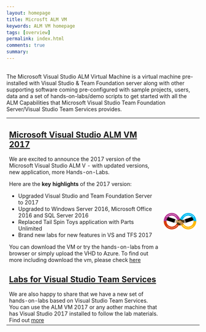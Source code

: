 ```yaml
---
layout: homepage
title: Microsft ALM VM
keywords: ALM VM homepage
tags: [overview]
permalink: index.html
comments: true
summary: 
---
```

        
 <!--<img src="http://vsalmvm.azurewebsites.net/wp-content/uploads/2015/09/ALM-VM-banner-0915.png" width="760" height="177" />-->

<br>
<span class="introText">
The Microsoft Visual Studio ALM Virtual Machine is a virtual machine pre-installed with Visual Studio & Team Foundation server along with other supporting software coming pre-configured with sample projects, users, data and a set of hands-on-labs/demo scripts to get started with all the ALM Capabilities that Microsoft Visual Studio Team Foundation Server/Visual Studio Team Services provides. 
</span>
<br>
<table class="mainTable" width="100%" cellspacing="0" cellpadding="0">
<tr>
<td class ="mainTable" width="80%">
<h2> <a href="labs/tfs">Microsoft Visual Studio ALM VM 2017</a></h2>
  <!--span class ="mainPageText" align="right"-->
  <p align="left">We are excited to announce the 2017 version of the Microsoft Visual Studio ALM V - with updated versions, new application, more Hands-on-Labs.</p> 
  
  Here are the <b>key highlights</b> of the 2017 version:
  <p>
  <ul align="left">
    <li> Upgraded Visual Studio and Team Foundation Server to 2017</li>
    <li> Upgraded to Windows Server 2016, Microsoft Office 2016 and SQL Server 2016 </li>
    <li> Replaced Tail Spin Toys application with Parts Unlimited  </li>
    <li> Brand new labs for new features in VS and TFS 2017  </li>
  </ul>

 You can download the VM or try the hands-on-labs from a browser or simply upload the VHD to Azure. To find out more including  download the vm, please check <a href="labs/tfs">here</a>
 
</p>
  
<h2> <a href="labs/vsts">Labs for Visual Studio Team Services</a> </h2>
<!--span class="mainPageText"-->
We are also happy to share that we have a new set of hands-on-labs based on Visual Studio Team Services. 
You can use the ALM VM 2017 or any aother machine that has Visual Studio 2017 installed to follow the lab materials. Find out <a href="labs/vsts">more</a>
<!--/span-->
  </td>
  <td  class ="mainTable"  align="center" width="20%" valign="middle">
          <img style="vertical-align:middle" src="images/devops.png" />
 </td>
 </tr>
 </table>








